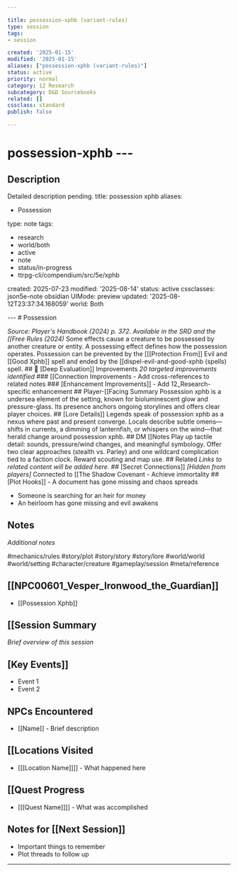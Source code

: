 ```yaml
---

title: possession-xphb (variant-rules)
type: session
tags:
- session

created: '2025-01-15'
modified: '2025-01-15'
aliases: ["possession-xphb (variant-rules)"]
status: active
priority: normal
category: 12 Research
subcategory: D&D Sourcebooks
related: []
cssclass: standard
publish: false

---
```


 # possession-xphb ---

## Description

Detailed description pending.
title: possession xphb
aliases:
- Possession

type: note
tags:
- research
- world/both
- active
- note
- status/in-progress
- ttrpg-cli/compendium/src/5e/xphb

created: 2025-07-23
modified: '2025-08-14'
status: active
cssclasses: json5e-note
obsidian UIMode: preview
updated: '2025-08-12T23:37:34.168059'
world: Both

--- # Possession

*Source: Player's Handbook (2024) p. 372. Available in the SRD and the [[Free Rules (2024)* Some effects cause a creature to be possessed by another creature or entity. A possessing effect defines how the possession operates. Possession can be prevented by the [[[Protection From]] Evil and [[Good Xphb]] spell and ended by the [[dispel-evil-and-good-xphb (spells) spell. ## 🔧 [Deep Evaluation]] Improvements *20 targeted improvements identified* ### [[Connection Improvements - Add cross-references to related notes ### [Enhancement Improvements]] - Add 12_Research-specific enhancement ## Player-[[Facing Summary Possession xphb is a undersea element of the setting, known for bioluminescent glow and pressure-glass. Its presence anchors ongoing storylines and offers clear player choices. ## [Lore Details]] Legends speak of possession xphb as a nexus where past and present converge. Locals describe subtle omens—shifts in currents, a dimming of lanternfish, or whispers on the wind—that herald change around possession xphb. ## DM [[Notes Play up tactile detail: sounds, pressure/wind changes, and meaningful symbology. Offer two clear approaches (stealth vs. Parley) and one wildcard complication tied to a faction clock. Reward scouting and map use. ## Related *Links to related content will be added here.* ## [Secret Connections]] *[Hidden from players]* Connected to [[The Shadow Covenant - Achieve immortality ## [Plot Hooks]] - A document has gone missing and chaos spreads

- Someone is searching for an heir for money
- An heirloom has gone missing and evil awakens

## Notes

*Additional notes*

#mechanics/rules
#story/plot
#story/story
#story/lore
#world/world
#world/setting
#character/creature
#gameplay/session
#meta/reference

## [[NPC00601_Vesper_Ironwood_the_Guardian]]
- [[Possession Xphb]]

## [[Session Summary
*Brief overview of this session*

## [Key Events]]
- Event 1
- Event 2

## NPCs Encountered
- [[Name]] - Brief description

## [[Locations Visited
- [[[Location Name]]]] - What happened here

## [[Quest Progress
- [[[Quest Name]]]] - What was accomplished

## Notes for [[Next Session]]
- Important things to remember
- Plot threads to follow up

---
